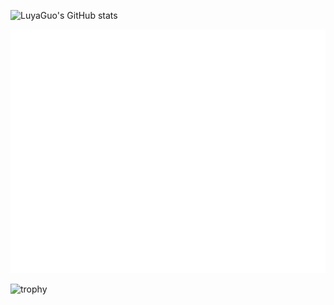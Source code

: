 <!--
**luyaguo/luyaguo** is a ✨ _special_ ✨ repository because its `README.md` (this file) appears on your GitHub profile.

Here are some ideas to get you started:

- 🔭 I’m currently working on ...
- 🌱 I’m currently learning ...
- 👯 I’m looking to collaborate on ...
- 🤔 I’m looking for help with ...
- 💬 Ask me about ...
- 📫 How to reach me: ...
- 😄 Pronouns: ...
- ⚡ Fun fact: ...
-->

![LuyaGuo's GitHub stats](https://github-readme-stats.vercel.app/api?username=luyaguo)

![Metrics](/github-metrics.svg)

![trophy](https://github-profile-trophy.vercel.app/?username=luyaguo)
